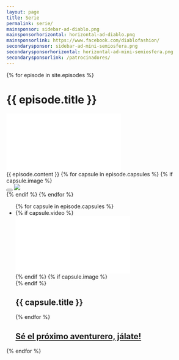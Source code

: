 ```yaml
---
layout: page
title: Serie
permalink: serie/
mainsponsor: sidebar-ad-diablo.png
mainsponsorhorizontal: horizontal-ad-diablo.png
mainsponsorlink: https://www.facebook.com/diablofashion/
secondarysponsor: sidebar-ad-mini-semiosfera.png
secondarysponsorhorizontal: horizontal-ad-mini-semiosfera.png
secondarysponsorlink: /patrocinadores/
---
```


{% for episode in site.episodes %}
<div class="episodio">
  <h1 class="inversed_name">{{ episode.title }}</h1>
	<div class="main_video">
    <iframe src="{{ episode.video }}?rel=0&amp;showinfo=0" frameborder="0" allowfullscreen></iframe>
	</div>
	{{ episode.content }}
    {% for capsule in episode.capsules %}
      {% if capsule.image %}
      		<!--{% increment capsule_id %}-->
			<div class="remodal" data-remodal-id="modal{{ capsule_id }}" data-remodal-action="confirm">
				<button data-remodal-action="close" class="remodal-close"></button>
				<img src="{{ site.baseurl }}images/episodios/{{ capsule.image }}">
			</div>
	  {% endif %}
	{% endfor %}
	<ul class="capsulas">
    	{% for capsule in episode.capsules %}
		<li>
			{% if capsule.video %}
			<div class="cap_episode">
        <iframe src="{{ capsule.video }}?rel=0&amp;showinfo=0" frameborder="0" allowfullscreen></iframe>
			</div>
			{% endif %}
			{% if capsule.image %}
			<a data-remodal-target="modal{{ capsule_id }}">
				<div class="cap_episode" style="background-image: url({{ site.baseurl }}images/episodios/{{ capsule.image }})">
				</div>
			</a>
			{% endif %}
			<h2>{{ capsule.title }}</h2>
		</li>
		{% endfor %}
    <h2 class="calltoaction lesser"><a href="{{ site.baseurl }}jalate/">Sé el próximo aventurero, jálate!</a></h2>
	</ul>
</div>
{% endfor %}
